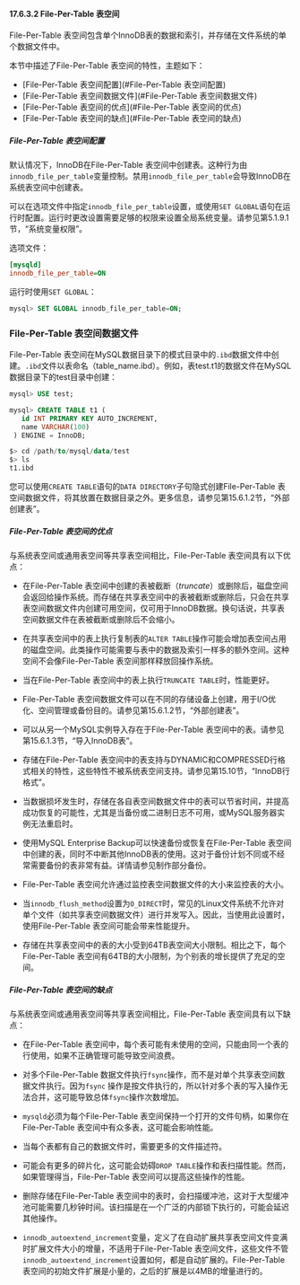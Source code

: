 #### 17.6.3.2 File-Per-Table 表空间

File-Per-Table 表空间包含单个InnoDB表的数据和索引，并存储在文件系统的单个数据文件中。

本节中描述了File-Per-Table 表空间的特性，主题如下：

- [File-Per-Table 表空间配置](#File-Per-Table 表空间配置)
- [File-Per-Table 表空间数据文件](#File-Per-Table 表空间数据文件)
- [File-Per-Table 表空间的优点](#File-Per-Table 表空间的优点)
- [File-Per-Table 表空间的缺点](#File-Per-Table 表空间的缺点)

##### File-Per-Table 表空间配置

默认情况下，InnoDB在File-Per-Table 表空间中创建表。这种行为由`innodb_file_per_table`变量控制。禁用`innodb_file_per_table`会导致InnoDB在系统表空间中创建表。

可以在选项文件中指定`innodb_file_per_table`设置，或使用`SET GLOBAL`语句在运行时配置。运行时更改设置需要足够的权限来设置全局系统变量。请参见第5.1.9.1节，“系统变量权限”。

选项文件：

```ini
[mysqld]
innodb_file_per_table=ON
```

运行时使用`SET GLOBAL`：

```sql
mysql> SET GLOBAL innodb_file_per_table=ON;
```

### File-Per-Table 表空间数据文件

File-Per-Table 表空间在MySQL数据目录下的模式目录中的`.ibd`数据文件中创建。`.ibd`文件以表命名（table_name.ibd）。例如，表test.t1的数据文件在MySQL数据目录下的test目录中创建：

```sql
mysql> USE test;

mysql> CREATE TABLE t1 (
   id INT PRIMARY KEY AUTO_INCREMENT,
   name VARCHAR(100)
 ) ENGINE = InnoDB;

$> cd /path/to/mysql/data/test
$> ls
t1.ibd
```

您可以使用`CREATE TABLE`语句的`DATA DIRECTORY`子句隐式创建File-Per-Table 表空间数据文件，将其放置在数据目录之外。更多信息，请参见第15.6.1.2节，“外部创建表”。

##### File-Per-Table 表空间的优点

与系统表空间或通用表空间等共享表空间相比，File-Per-Table 表空间具有以下优点：

- 在File-Per-Table 表空间中创建的表被截断（*truncate*）或删除后，磁盘空间会返回给操作系统。而存储在共享表空间中的表被截断或删除后，只会在共享表空间数据文件内创建可用空间，仅可用于InnoDB数据。换句话说，共享表空间数据文件在表被截断或删除后不会缩小。
- 在共享表空间中的表上执行复制表的`ALTER TABLE`操作可能会增加表空间占用的磁盘空间。此类操作可能需要与表中的数据及索引一样多的额外空间。这种空间不会像File-Per-Table 表空间那样释放回操作系统。

- 当在File-Per-Table 表空间中的表上执行`TRUNCATE TABLE`时，性能更好。

- File-Per-Table 表空间数据文件可以在不同的存储设备上创建，用于I/O优化、空间管理或备份目的。请参见第15.6.1.2节，“外部创建表”。

- 可以从另一个MySQL实例导入存在于File-Per-Table 表空间中的表。请参见第15.6.1.3节，“导入InnoDB表”。

- 存储在File-Per-Table 表空间中的表支持与DYNAMIC和COMPRESSED行格式相关的特性，这些特性不被系统表空间支持。请参见第15.10节，“InnoDB行格式”。

- 当数据损坏发生时，存储在各自表空间数据文件中的表可以节省时间，并提高成功恢复的可能性，尤其是当备份或二进制日志不可用，或MySQL服务器实例无法重启时。

- 使用MySQL Enterprise Backup可以快速备份或恢复在File-Per-Table 表空间中创建的表，同时不中断其他InnoDB表的使用。这对于备份计划不同或不经常需要备份的表非常有益。详情请参见制作部分备份。

- File-Per-Table 表空间允许通过监控表空间数据文件的大小来监控表的大小。

- 当`innodb_flush_method`设置为`O_DIRECT`时，常见的Linux文件系统不允许对单个文件（如共享表空间数据文件）进行并发写入。因此，当使用此设置时，使用File-Per-Table 表空间可能会带来性能提升。

- 存储在共享表空间中的表的大小受到64TB表空间大小限制。相比之下，每个File-Per-Table 表空间有64TB的大小限制，为个别表的增长提供了充足的空间。

##### File-Per-Table 表空间的缺点

与系统表空间或通用表空间等共享表空间相比，File-Per-Table 表空间具有以下缺点：

- 在File-Per-Table 表空间中，每个表可能有未使用的空间，只能由同一个表的行使用，如果不正确管理可能导致空间浪费。

- 对多个File-Per-Table 数据文件执行`fsync`操作，而不是对单个共享表空间数据文件执行。因为`fsync` 操作是按文件执行的，所以针对多个表的写入操作无法合并，这可能导致总体`fsync`操作次数增加。

- `mysqld`必须为每个File-Per-Table 表空间保持一个打开的文件句柄，如果你在File-Per-Table 表空间中有众多表，这可能会影响性能。

- 当每个表都有自己的数据文件时，需要更多的文件描述符。

- 可能会有更多的碎片化，这可能会妨碍`DROP TABLE`操作和表扫描性能。然而，如果管理得当，File-Per-Table 表空间可以提高这些操作的性能。

- 删除存储在File-Per-Table 表空间中的表时，会扫描缓冲池，这对于大型缓冲池可能需要几秒钟时间。该扫描是在一个广泛的内部锁下执行的，可能会延迟其他操作。

- `innodb_autoextend_increment`变量，定义了在自动扩展共享表空间文件变满时扩展文件大小的增量，不适用于File-Per-Table 表空间文件，这些文件不管`innodb_autoextend_increment`设置如何，都是自动扩展的。File-Per-Table 表空间的初始文件扩展是小量的，之后的扩展是以4MB的增量进行的。